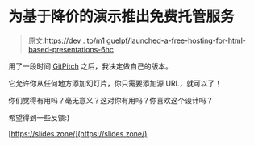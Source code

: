 # 为基于降价的演示推出免费托管服务

> 原文:[https://dev . to/m1 guelpf/launched-a-free-hosting-for-html-based-presentations-6hc](https://dev.to/m1guelpf/launched-a-free-hosting-for-html-based-presentations-6hc)

用了一段时间 [GitPitch](https://gitpitch.com) 之后，我决定做自己的版本。

它允许你从任何地方添加幻灯片，你只需要添加源 URL，就可以了！

你们觉得有用吗？毫无意义？这对你有用吗？你喜欢这个设计吗？

希望得到一些反馈:)

[https://slides.zone/](https://slides.zone/)
